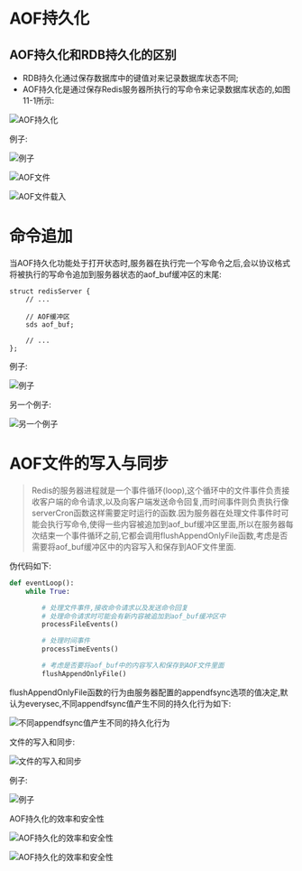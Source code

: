 # AOF持久化
## AOF持久化和RDB持久化的区别
* RDB持久化通过保存数据库中的键值对来记录数据库状态不同;
* AOF持久化是通过保存Redis服务器所执行的写命令来记录数据库状态的,如图11-1所示:

![AOF持久化](https://github.com/gdufeZLYL/blog/blob/master/images/20180513163519.png)

例子:

![例子](https://github.com/gdufeZLYL/blog/blob/master/images/20180513163703.png)

![AOF文件](https://github.com/gdufeZLYL/blog/blob/master/images/20180513163809.png)

![AOF文件载入](https://github.com/gdufeZLYL/blog/blob/master/images/20180513163853.png)

# 命令追加
当AOF持久化功能处于打开状态时,服务器在执行完一个写命令之后,会以协议格式将被执行的写命令追加到服务器状态的aof_buf缓冲区的末尾:
```
struct redisServer {
    // ...

    // AOF缓冲区
    sds aof_buf;

    // ...
};
```
例子:

![例子](https://github.com/gdufeZLYL/blog/blob/master/images/20180513165132.png)

另一个例子:

![另一个例子](https://github.com/gdufeZLYL/blog/blob/master/images/20180513165258.png)

# AOF文件的写入与同步
> Redis的服务器进程就是一个事件循环(loop),这个循环中的文件事件负责接收客户端的命令请求,以及向客户端发送命令回复,而时间事件则负责执行像serverCron函数这样需要定时运行的函数.因为服务器在处理文件事件时可能会执行写命令,使得一些内容被追加到aof_buf缓冲区里面,所以在服务器每次结束一个事件循环之前,它都会调用flushAppendOnlyFile函数,考虑是否需要将aof_buf缓冲区中的内容写入和保存到AOF文件里面.

伪代码如下:
```python
def eventLoop():
    while True:

        # 处理文件事件,接收命令请求以及发送命令回复
        # 处理命令请求时可能会有新内容被追加到aof_buf缓冲区中
        processFileEvents()

        # 处理时间事件
        processTimeEvents()

        # 考虑是否要将aof_buf中的内容写入和保存到AOF文件里面
        flushAppendOnlyFile()
```
flushAppendOnlyFile函数的行为由服务器配置的appendfsync选项的值决定,默认为everysec,不同appendfsync值产生不同的持久化行为如下:

![不同appendfsync值产生不同的持久化行为](https://github.com/gdufeZLYL/blog/blob/master/images/20180513173235.png)

文件的写入和同步:

![文件的写入和同步](https://github.com/gdufeZLYL/blog/blob/master/images/20180513173348.png)

例子:

![例子](https://github.com/gdufeZLYL/blog/blob/master/images/20180513174000.png)

AOF持久化的效率和安全性

![AOF持久化的效率和安全性](https://github.com/gdufeZLYL/blog/blob/master/images/20180513174048.png)

![AOF持久化的效率和安全性](https://github.com/gdufeZLYL/blog/blob/master/images/20180513174129.png)